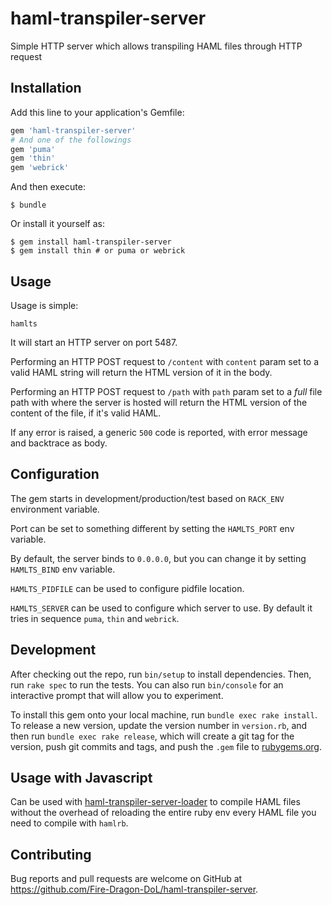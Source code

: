 # haml-transpiler-server

Simple HTTP server which allows transpiling HAML files through HTTP request

## Installation

Add this line to your application's Gemfile:

```ruby
gem 'haml-transpiler-server'
# And one of the followings
gem 'puma'
gem 'thin'
gem 'webrick'
```

And then execute:

    $ bundle

Or install it yourself as:

    $ gem install haml-transpiler-server
    $ gem install thin # or puma or webrick

## Usage

Usage is simple:

    hamlts

It will start an HTTP server on port 5487.

Performing an HTTP POST request to `/content` with `content` param set to a
valid HAML string will return the HTML version of it in the body.

Performing an HTTP POST request to `/path` with `path` param set to a _full_
file path with where the server is hosted will return the HTML version of the
content of the file, if it's valid HAML.

If any error is raised, a generic `500` code is reported, with error message
and backtrace as body.

## Configuration

The gem starts in development/production/test based on `RACK_ENV` environment
variable.

Port can be set to something different by setting the `HAMLTS_PORT` env
variable.

By default, the server binds to `0.0.0.0`, but you can change it by setting
`HAMLTS_BIND` env variable.

`HAMLTS_PIDFILE` can be used to configure pidfile location.

`HAMLTS_SERVER` can be used to configure which server to use. By default it
tries in sequence `puma`, `thin` and `webrick`.

## Development

After checking out the repo, run `bin/setup` to install dependencies. Then, run `rake spec` to run the tests. You can also run `bin/console` for an interactive prompt that will allow you to experiment.

To install this gem onto your local machine, run `bundle exec rake install`. To release a new version, update the version number in `version.rb`, and then run `bundle exec rake release`, which will create a git tag for the version, push git commits and tags, and push the `.gem` file to [rubygems.org](https://rubygems.org).

## Usage with Javascript

Can be used with [haml-transpiler-server-loader](https://github.com/Fire-Dragon-DoL/haml-transpiler-server-loader) to compile HAML files without the overhead of
reloading the entire ruby env every HAML file you need to compile with `hamlrb`.

## Contributing

Bug reports and pull requests are welcome on GitHub at https://github.com/Fire-Dragon-DoL/haml-transpiler-server.

